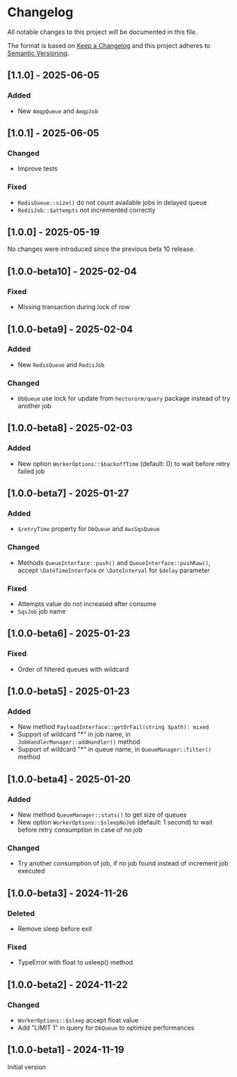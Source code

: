 # Changelog

All notable changes to this project will be documented in this file.

The format is based on [Keep a Changelog](http://keepachangelog.com/en/1.0.0/)
and this project adheres to [Semantic Versioning](http://semver.org/spec/v2.0.0.html).

## [1.1.0] - 2025-06-05

### Added

- New `AmqpQueue` and `AmqpJob`

## [1.0.1] - 2025-06-05

### Changed

- Improve tests

### Fixed

- `RedisQueue::size()` do not count available jobs in delayed queue
- `RedisJob::$attempts` not incremented correctly

## [1.0.0] - 2025-05-19

No changes were introduced since the previous beta 10 release.

## [1.0.0-beta10] - 2025-02-04

### Fixed

- Missing transaction during lock of row

## [1.0.0-beta9] - 2025-02-04

### Added

- New `RedisQueue` and `RedisJob`

### Changed

- `DbQueue` use lock for update from `hectororm/query` package instead of try another job

## [1.0.0-beta8] - 2025-02-03

### Added

- New option `WorkerOptions::$backoffTime` (default: 0) to wait before retry failed job

## [1.0.0-beta7] - 2025-01-27

### Added

- `$retryTime` property for `DbQueue` and `AwsSqsQueue`

### Changed

- Methods `QueueInterface::push()` and `QueueInterface::pushRaw()`, accept `\DateTimeInterface` or `\DateInterval` for `$delay` parameter

### Fixed

- Attempts value do not increased after consume
- `SqsJob` job name

## [1.0.0-beta6] - 2025-01-23

### Fixed

- Order of filtered queues with wildcard

## [1.0.0-beta5] - 2025-01-23

### Added

- New method `PayloadInterface::getOrFail(string $path): mixed`
- Support of wildcard "*" in job name, in `JobHandlerManager::addHandler()` method
- Support of wildcard "*" in queue name, in `QueueManager::filter()` method

## [1.0.0-beta4] - 2025-01-20

### Added

- New method `QueueManager::stats()` to get size of queues
- New option `WorkerOptions::$sleepNoJob` (default: 1 second) to wait before retry consumption in case of no job

### Changed

- Try another consumption of job, if no job found instead of increment job executed

## [1.0.0-beta3] - 2024-11-26

### Deleted

- Remove sleep before exit

### Fixed

- TypeError with float to usleep() method

## [1.0.0-beta2] - 2024-11-22

### Changed

- `WorkerOptions::$sleep` accept float value
- Add "LIMIT 1" in query for `DbQueue` to optimize performances

## [1.0.0-beta1] - 2024-11-19

Initial version